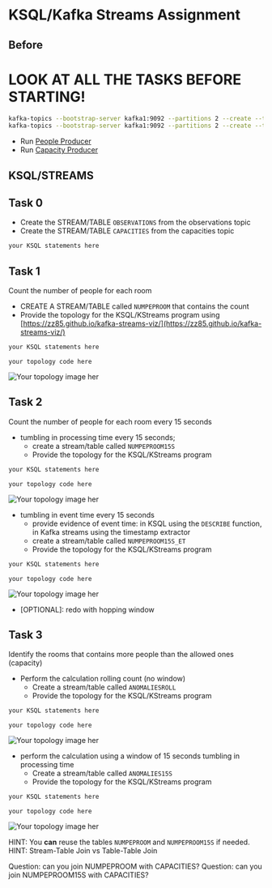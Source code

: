 # KSQL/Kafka Streams Assignment


## Before

# LOOK AT ALL THE TASKS BEFORE STARTING!

```bash
kafka-topics --bootstrap-server kafka1:9092 --partitions 2 --create --topic observations 
kafka-topics --bootstrap-server kafka1:9092 --partitions 2 --create --topic capacities 

```

- Run [People Producer](./src/main/java/ee/ut/cs/dsg/PeopleProducer.java)
- Run [Capacity Producer](./src/main/java/ee/ut/cs/dsg/CapacityProducer.java)

## KSQL/STREAMS

## Task 0

- Create the STREAM/TABLE ```OBSERVATIONS``` from the observations topic 
- Create the STREAM/TABLE ```CAPACITIES``` from the capacities topic

```sql
your KSQL statements here
```

## Task 1

Count the number of people for each room
- CREATE A STREAM/TABLE called ```NUMPEPROOM``` that contains the count
- Provide the topology for the KSQL/KStreams program using [https://zz85.github.io/kafka-streams-viz/](https://zz85.github.io/kafka-streams-viz/)

```sql
your KSQL statements here
```

```
your topology code here
```


![Your topology image her](./todo.png)

## Task 2

Count the number of people for each room every 15 seconds
- tumbling in processing time every 15 seconds; 
    - create a stream/table called ```NUMPEPROOM15S``` 
    - Provide the topology for the KSQL/KStreams program

```sql
your KSQL statements here
```

```
your topology code here
```

![Your topology image her](./todo.png)

- tumbling in event time every 15 seconds 
    -  provide evidence of event time: in KSQL using the ```DESCRIBE``` function, 
    in Kafka streams using the timestamp extractor
    -  create a stream/table called ```NUMPEPROOM15S_ET``` 
    -  Provide the topology for the KSQL/KStreams program


```sql
your KSQL statements here
```

```
your topology code here
```

![Your topology image her](./todo.png)

- [OPTIONAL]: redo with hopping window

## Task 3

Identify the rooms that contains more people than the allowed ones (capacity)

- Perform the calculation rolling count (no window)
  + Create a stream/table called ```ANOMALIESROLL``` 
  + Provide the topology for the KSQL/KStreams program


```sql
your KSQL statements here
```

```
your topology code here
```

![Your topology image her](./todo.png)

- perform the calculation using a window of 15 seconds tumbling in processing time
  + Create a stream/table called ```ANOMALIES15S``` 
  + Provide the topology for the KSQL/KStreams program


```sql
your KSQL statements here
```

```
your topology code here
```


![Your topology image her](./todo.png)

HINT: You **can** reuse the tables ```NUMPEPROOM``` and ```NUMPEPROOM15S```  if needed.
HINT: Stream-Table Join vs Table-Table Join

Question: can you join NUMPEPROOM with CAPACITIES? 
Question: can you join NUMPEPROOM15S with CAPACITIES?

